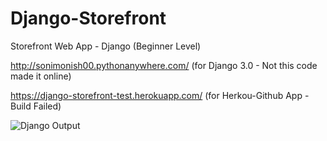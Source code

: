# Django-Storefront
Storefront Web App - Django (Beginner Level) 

http://sonimonish00.pythonanywhere.com/ (for Django 3.0 - Not this code made it online)

https://django-storefront-test.herokuapp.com/ (for Herkou-Github App -Build Failed)

![Django Output](https://user-images.githubusercontent.com/9271425/160078199-e0d3861b-f461-4a5c-ae9a-c60fcb6755f1.PNG)
